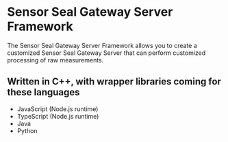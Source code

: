 # Sensor Seal Gateway Server Framework
The Sensor Seal Gateway Server Framework allows you to create a customized Sensor Seal Gateway Server that can perform customized processing of raw measurements.
## Written in C++, with wrapper libraries coming for these languages
- JavaScript (Node.js runtime)
- TypeScript (Node.js runtime)
- Java
- Python

